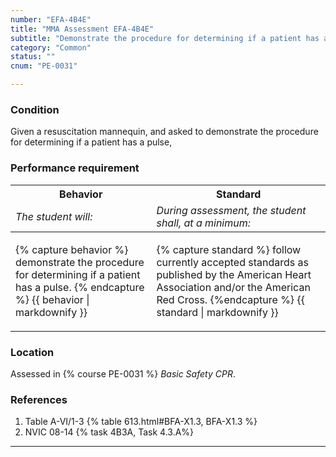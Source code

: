 ```yaml
---
number: "EFA-4B4E"
title: "MMA Assessment EFA-4B4E"
subtitle: "Demonstrate the procedure for determining if a patient has a pulse"
category: "Common"
status: ""
cnum: "PE-0031"

---
```

### Condition

Given a resuscitation mannequin, and asked to demonstrate the procedure for determining if a patient has a pulse,

### Performance requirement 

<table width='100%' class='Guidelines'>
 <thead>
 <tr>
     <th class='thirty'>Behavior</th>
     <th class='seventy'>Standard</th>
 </tr>
 <tr>
     <td><em>The student will:</em></td>
     <td><em>During assessment, the student shall, at a minimum:</em></td>
 </tr>
 </thead>
 <tbody>
 

<tr><td>

{% capture behavior %}
demonstrate the procedure for determining if a patient has a pulse.
{% endcapture %}
{{ behavior | markdownify }}

</td><td>

{% capture standard %}
follow currently accepted standards as published by the American Heart Association and/or the American Red Cross.
{%endcapture %}
{{ standard | markdownify }}

</td></tr>



 </tbody>
 </table>

### Location

Assessed in  {% course  PE-0031 %}  *Basic Safety CPR*.

### References

1.  Table A-VI/1-3 {% table 613.html#BFA-X1.3, BFA-X1.3 %}
1.  NVIC 08-14 {% task 4B3A, Task 4.3.A%}

***

